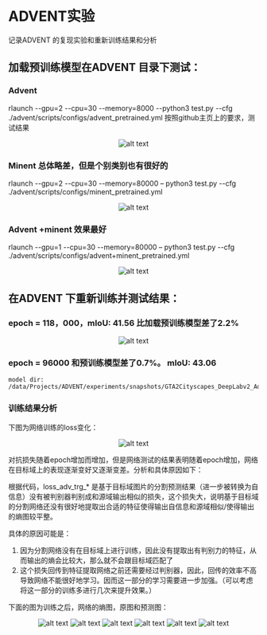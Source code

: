 # ADVENT实验
记录ADVENT 的复现实验和重新训练结果和分析

## 加载预训练模型在ADVENT 目录下测试：
### Advent
rlaunch --gpu=2 --cpu=30 --memory=8000 --python3 test.py --cfg ./advent/scripts/configs/advent_pretrained.yml
按照github主页上的要求，测试结果

<div align=center>

![alt text](../Pics/ADVENT/1.png)

</div>

### Minent 总体略差，但是个别类别也有很好的
rlaunch --gpu=2 --cpu=30 --memory=80000 – python3 test.py --cfg ./advent/scripts/configs/minent_pretrained.yml
<div align=center>

![alt text](../Pics/ADVENT/2.png)

</div>

### Advent +minent 效果最好
rlaunch --gpu=1 --cpu=30 --memory=80000 – python3 test.py --cfg ./advent/scripts/configs/advent+minent_pretrained.yml
<div align=center>

![alt text](../Pics/ADVENT/3.png)

</div>

## 在ADVENT 下重新训练并测试结果：
### epoch = 118，000，mIoU: 41.56 比加载预训练模型差了2.2%
<div align=center>

![alt text](../Pics/ADVENT/4.png)

</div>

### epoch = 96000 和预训练模型差了0.7%。  mIoU: 43.06
    model dir: /data/Projects/ADVENT/experiments/snapshots/GTA2Cityscapes_DeepLabv2_AdvEnt/model_96000.pth



### 训练结果分析
下图为网络训练的loss变化：
<div align=center>

![alt text](Pics/ADVENT/5.png)

</div>

对抗损失随着epoch增加而增加，但是网络测试的结果表明随着epoch增加，网络在目标域上的表现逐渐变好又逐渐变差。分析和具体原因如下：

根据代码，loss_adv_trg_*  是基于目标域图片的分割预测结果（进一步被转换为自信息）没有被判别器判别成和源域输出相似的损失，这个损失大，说明基于目标域的分割网络还没有很好地提取出合适的特征使得输出自信息和源域相似/使得输出的熵图较平整。

具体的原因可能是：
1. 因为分割网络没有在目标域上进行训练，因此没有提取出有判别力的特征，从而输出的熵会比较大，那么就不会跟目标域匹配了
2. 这个损失回传到特征提取网络之前还需要经过判别器，因此，回传的效率不高导致网络不能很好地学习。因而这一部分的学习需要进一步加强。（可以考虑将这一部分的训练多进行几次来提升效果。）


下面的图为训练之后，网络的熵图，原图和预测图：
<div align=center>

![alt text](Pics/ADVENT/6.png)
![alt text](Pics/ADVENT/7.png)
![alt text](Pics/ADVENT/8.png)
![alt text](Pics/ADVENT/9.png)
![alt text](Pics/ADVENT/10.png)
![alt text](Pics/ADVENT/11.png)

</div>









